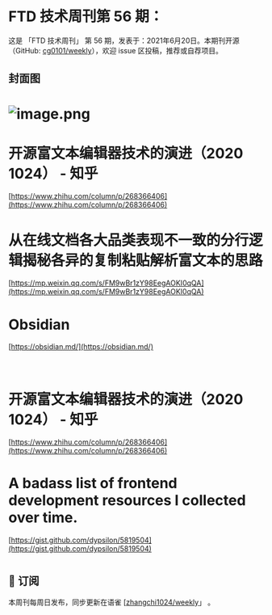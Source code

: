 # FTD 技术周刊第 56 期：
这是 「FTD 技术周刊」 第 56 期，发表于：2021年6月20日。本期刊开源（GitHub: [cg0101/weekly](https://github.com/cg0101/weekly)），欢迎 issue 区投稿，推荐或自荐项目。
## 封面图
# ![image.png](https://cdn.nlark.com/yuque/0/2020/png/132503/1605580687142-d2268183-6f8b-4b3f-b422-7d9c953ebf12.png#height=720&id=lry0w&margin=%5Bobject%20Object%5D&name=image.png&originHeight=720&originWidth=1080&originalType=binary&size=1152850&status=done&style=none&width=1080)
# 开源富文本编辑器技术的演进（2020 1024） - 知乎
[https://www.zhihu.com/column/p/268366406](https://www.zhihu.com/column/p/268366406)<br />

# 从在线文档各大品类表现不一致的分行逻辑揭秘各异的复制粘贴解析富文本的思路
[https://mp.weixin.qq.com/s/FM9wBr1zY98EegAOKI0qQA](https://mp.weixin.qq.com/s/FM9wBr1zY98EegAOKI0qQA)<br />

# Obsidian
[https://obsidian.md/](https://obsidian.md/)<br />
<br />
<br />

# 开源富文本编辑器技术的演进（2020 1024） - 知乎
[https://www.zhihu.com/column/p/268366406](https://www.zhihu.com/column/p/268366406)<br />

# A badass list of frontend development resources I collected over time.
[https://gist.github.com/dypsilon/5819504](https://gist.github.com/dypsilon/5819504)
# 



## 📅 订阅
本周刊每周日发布，同步更新在语雀 [[zhangchi1024/weekly](https://www.yuque.com/zhangchi1024/weekly)」 。